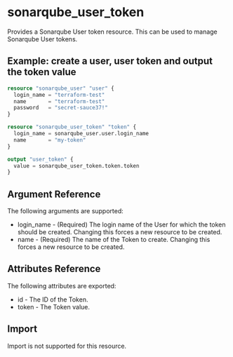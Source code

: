# sonarqube_user_token

Provides a Sonarqube User token resource. This can be used to manage Sonarqube User tokens.

## Example: create a user, user token and output the token value

```terraform
resource "sonarqube_user" "user" {
  login_name = "terraform-test"
  name       = "terraform-test"
  password   = "secret-sauce37!"
}

resource "sonarqube_user_token" "token" {
  login_name = sonarqube_user.user.login_name
  name       = "my-token"
}

output "user_token" {
  value = sonarqube_user_token.token.token
}
```

## Argument Reference

The following arguments are supported:

- login_name - (Required) The login name of the User for which the token should be created. Changing this forces a new resource to be created.
- name - (Required) The name of the Token to create. Changing this forces a new resource to be created.

## Attributes Reference

The following attributes are exported:

- id - The ID of the Token.
- token - The Token value.

## Import

Import is not supported for this resource.
